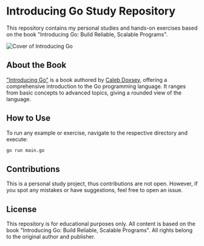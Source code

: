 # Introducing Go Study Repository

This repository contains my personal studies and hands-on exercises based on the book "Introducing Go: Build Reliable,
Scalable Programs".

![Cover of Introducing Go](https://m.media-amazon.com/images/I/910vo0vXITL._SY466_.jpg)

## About the Book

["Introducing Go"](https://www.amazon.com/Introducing-Go-Reliable-Scalable-Programs/dp/1491941952) is a book authored
by [Caleb Doxsey](https://www.amazon.com.br/stores/Caleb-Doxsey/author/B00ITYLY9A?ref=ap_rdr&store_ref=ap_rdr&isDramIntegrated=true&shoppingPortalEnabled=true),
offering a comprehensive introduction to the Go programming language. It ranges from basic concepts to advanced topics,
giving a rounded view of the language.

## How to Use

To run any example or exercise, navigate to the respective directory and execute:

```bash
go run main.go
```

## Contributions

This is a personal study project, thus contributions are not open. However, if you spot any mistakes or have
suggestions, feel free to open an issue.

## License

This repository is for educational purposes only. All content is based on the book "Introducing Go: Build Reliable,
Scalable Programs". All rights belong to the original author and publisher.
